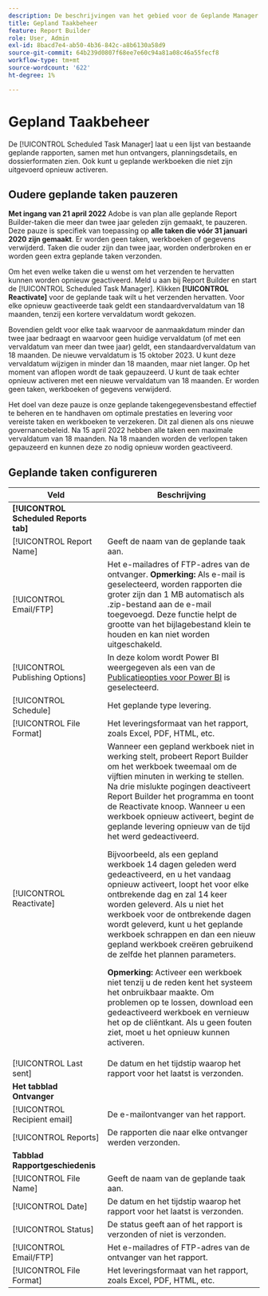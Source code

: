 ```yaml
---
description: De beschrijvingen van het gebied voor de Geplande Manager van de Taak.
title: Gepland Taakbeheer
feature: Report Builder
role: User, Admin
exl-id: 8bacd7e4-ab50-4b36-842c-a8b6130a58d9
source-git-commit: 64b239d0807f68ee7e60c94a81a08c46a55fecf8
workflow-type: tm+mt
source-wordcount: '622'
ht-degree: 1%

---
```


# Gepland Taakbeheer

De [!UICONTROL Scheduled Task Manager] laat u een lijst van bestaande geplande rapporten, samen met hun ontvangers, planningsdetails, en dossierformaten zien. Ook kunt u geplande werkboeken die niet zijn uitgevoerd opnieuw activeren.

## Oudere geplande taken pauzeren

**Met ingang van 21 april 2022** Adobe is van plan alle geplande Report Builder-taken die meer dan twee jaar geleden zijn gemaakt, te pauzeren. Deze pauze is specifiek van toepassing op **alle taken die vóór 31 januari 2020 zijn gemaakt**. Er worden geen taken, werkboeken of gegevens verwijderd. Taken die ouder zijn dan twee jaar, worden onderbroken en er worden geen extra geplande taken verzonden.

Om het even welke taken die u wenst om het verzenden te hervatten kunnen worden opnieuw geactiveerd. Meld u aan bij Report Builder en start de [!UICONTROL Scheduled Task Manager]. Klikken **[!UICONTROL Reactivate]** voor de geplande taak wilt u het verzenden hervatten. Voor elke opnieuw geactiveerde taak geldt een standaardvervaldatum van 18 maanden, tenzij een kortere vervaldatum wordt gekozen.

Bovendien geldt voor elke taak waarvoor de aanmaakdatum minder dan twee jaar bedraagt en waarvoor geen huidige vervaldatum (of met een vervaldatum van meer dan twee jaar) geldt, een standaardvervaldatum van 18 maanden. De nieuwe vervaldatum is 15 oktober 2023. U kunt deze vervaldatum wijzigen in minder dan 18 maanden, maar niet langer. Op het moment van aflopen wordt de taak gepauzeerd. U kunt de taak echter opnieuw activeren met een nieuwe vervaldatum van 18 maanden. Er worden geen taken, werkboeken of gegevens verwijderd.

Het doel van deze pauze is onze geplande takengegevensbestand effectief te beheren en te handhaven om optimale prestaties en levering voor vereiste taken en werkboeken te verzekeren. Dit zal dienen als ons nieuwe governancebeleid. Na 15 april 2022 hebben alle taken een maximale vervaldatum van 18 maanden. Na 18 maanden worden de verlopen taken gepauzeerd en kunnen deze zo nodig opnieuw worden geactiveerd.

## Geplande taken configureren

| Veld | Beschrijving |
| --- | --- |
| **[!UICONTROL Scheduled Reports tab]** |  |
| [!UICONTROL Report Name] | Geeft de naam van de geplande taak aan. |
| [!UICONTROL Email/FTP] | Het e-mailadres of FTP-adres van de ontvanger. **Opmerking:** Als e-mail is geselecteerd, worden rapporten die groter zijn dan 1 MB automatisch als .zip-bestand aan de e-mail toegevoegd. Deze functie helpt de grootte van het bijlagebestand klein te houden en kan niet worden uitgeschakeld. |
| [!UICONTROL Publishing Options] | In deze kolom wordt Power BI weergegeven als een van de [Publicatieopties voor Power BI](https://experienceleague.adobe.com/docs/analytics/analyze/report-builder/publish-powerbi/power-bi.html) is geselecteerd. |
| [!UICONTROL Schedule] | Het geplande type levering. |
| [!UICONTROL File Format] | Het leveringsformaat van het rapport, zoals Excel, PDF, HTML, etc. |
| [!UICONTROL Reactivate] | Wanneer een gepland werkboek niet in werking stelt, probeert Report Builder om het werkboek tweemaal om de vijftien minuten in werking te stellen. Na drie mislukte pogingen deactiveert Report Builder het programma en toont de Reactivate knoop. Wanneer u een werkboek opnieuw activeert, begint de geplande levering opnieuw van de tijd het werd gedeactiveerd.<p>Bijvoorbeeld, als een gepland werkboek 14 dagen geleden werd gedeactiveerd, en u het vandaag opnieuw activeert, loopt het voor elke ontbrekende dag en zal 14 keer worden geleverd. Als u niet het werkboek voor de ontbrekende dagen wordt geleverd, kunt u het geplande werkboek schrappen en dan een nieuw gepland werkboek creëren gebruikend de zelfde het plannen parameters.<p>**Opmerking:** Activeer een werkboek niet tenzij u de reden kent het systeem het onbruikbaar maakte. Om problemen op te lossen, download een gedeactiveerd werkboek en vernieuw het op de cliëntkant. Als u geen fouten ziet, moet u het opnieuw kunnen activeren. |
| [!UICONTROL Last sent] | De datum en het tijdstip waarop het rapport voor het laatst is verzonden. |
| **Het tabblad Ontvanger** |  |
| [!UICONTROL Recipient email] | De e-mailontvanger van het rapport. |
| [!UICONTROL Reports] | De rapporten die naar elke ontvanger werden verzonden. |
| **Tabblad Rapportgeschiedenis** |  |
| [!UICONTROL File Name] | Geeft de naam van de geplande taak aan. |
| [!UICONTROL Date] | De datum en het tijdstip waarop het rapport voor het laatst is verzonden. |
| [!UICONTROL Status] | De status geeft aan of het rapport is verzonden of niet is verzonden. |
| [!UICONTROL Email/FTP] | Het e-mailadres of FTP-adres van de ontvanger van het rapport. |
| [!UICONTROL File Format] | Het leveringsformaat van het rapport, zoals Excel, PDF, HTML, etc. |
